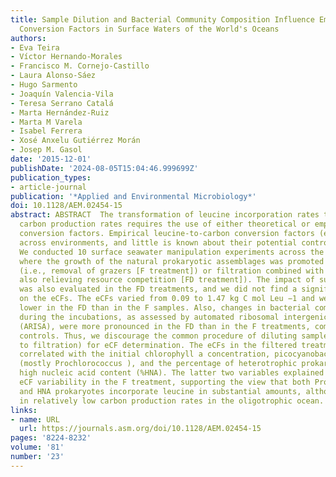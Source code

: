 ```yaml
---
title: Sample Dilution and Bacterial Community Composition Influence Empirical Leucine-to-Carbon
  Conversion Factors in Surface Waters of the World's Oceans
authors:
- Eva Teira
- Víctor Hernando-Morales
- Francisco M. Cornejo-Castillo
- Laura Alonso-Sáez
- Hugo Sarmento
- Joaquín Valencia-Vila
- Teresa Serrano Catalá
- Marta Hernández-Ruiz
- Marta M Varela
- Isabel Ferrera
- Xosé Anxelu Gutiérrez Morán
- Josep M. Gasol
date: '2015-12-01'
publishDate: '2024-08-05T15:04:46.999699Z'
publication_types:
- article-journal
publication: '*Applied and Environmental Microbiology*'
doi: 10.1128/AEM.02454-15
abstract: ABSTRACT  The transformation of leucine incorporation rates to prokaryotic
  carbon production rates requires the use of either theoretical or empirically determined
  conversion factors. Empirical leucine-to-carbon conversion factors (eCFs) vary widely
  across environments, and little is known about their potential controlling factors.
  We conducted 10 surface seawater manipulation experiments across the world's oceans,
  where the growth of the natural prokaryotic assemblages was promoted by filtration
  (i.e., removal of grazers [F treatment]) or filtration combined with dilution (i.e.,
  also relieving resource competition [FD treatment]). The impact of sunlight exposure
  was also evaluated in the FD treatments, and we did not find a significant effect
  on the eCFs. The eCFs varied from 0.09 to 1.47 kg C mol Leu −1 and were significantly
  lower in the FD than in the F samples. Also, changes in bacterial community composition
  during the incubations, as assessed by automated ribosomal intergenic spacer analysis
  (ARISA), were more pronounced in the FD than in the F treatments, compared to unmanipulated
  controls. Thus, we discourage the common procedure of diluting samples (in addition
  to filtration) for eCF determination. The eCFs in the filtered treatment were negatively
  correlated with the initial chlorophyll a concentration, picocyanobacterial abundance
  (mostly Prochlorococcus ), and the percentage of heterotrophic prokaryotes with
  high nucleic acid content (%HNA). The latter two variables explained 80% of the
  eCF variability in the F treatment, supporting the view that both Prochlorococcus
  and HNA prokaryotes incorporate leucine in substantial amounts, although this results
  in relatively low carbon production rates in the oligotrophic ocean.
links:
- name: URL
  url: https://journals.asm.org/doi/10.1128/AEM.02454-15
pages: '8224-8232'
volume: '81'
number: '23'
---
```

